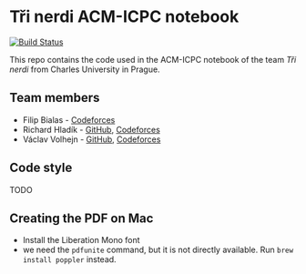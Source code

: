 # Tři nerdi ACM-ICPC notebook
[![Build Status](https://travis-ci.org/trinerdi/icpc-notebook.svg?branch=master)](https://travis-ci.org/trinerdi/icpc-notebook)

This repo contains the code used in the ACM-ICPC notebook of the team _Tři nerdi_ from Charles University in Prague.

## Team members
- Filip Bialas - [Codeforces](http://codeforces.com/profile/f.bialas)
- Richard Hladík - [GitHub](https://github.com/RiHl288), [Codeforces](http://codeforces.com/profile/RiHl)
- Václav Volhejn - [GitHub](https://github.com/IAmWave), [Codeforces](http://codeforces.com/profile/-Wave-)

## Code style
TODO

## Creating the PDF on Mac

- Install the Liberation Mono font
- we need the `pdfunite` command, but it is not directly available. Run `brew install poppler` instead.
